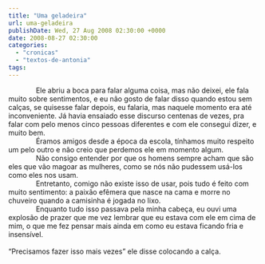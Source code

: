 ```yaml
---
title: "Uma geladeira"
url: uma-geladeira
publishDate: Wed, 27 Aug 2008 02:30:00 +0000
date: 2008-08-27 02:30:00
categories: 
  - "cronicas"
  - "textos-de-antonia"
tags: 
---
```

<div><div><span>              Ele abriu a boca para falar alguma coisa, mas não deixei, ele fala muito sobre sentimentos, e eu não gosto de falar disso quando estou sem calças, se quisesse falar depois, eu falaria, mas naquele momento era até inconveniente. Já havia ensaiado esse discurso centenas de vezes, pra falar com pelo menos cinco pessoas diferentes e com ele consegui dizer, e muito bem.</span></div><span><div><span>              Éramos amigos desde a época da escola, tínhamos muito respeito um pelo outro e não creio que perdemos ele em momento algum.</span></div><span><div><span>              Não consigo entender por que os homens sempre acham que são eles que vão magoar as mulheres, como se nós não pudessem usá-los como eles nos usam.</span></div></span><span><div><span>              Entretanto, comigo não existe isso de usar, pois tudo é feito com muito sentimento: a paixão efêmera que nasce na cama e morre no chuveiro quando a camisinha é jogada no lixo.</span></div></span><span><div><span>              Enquanto tudo isso passava pela minha cabeça, eu ouvi uma explosão de prazer que me vez lembrar que eu estava com ele em cima de mim, o que me fez pensar mais ainda em como eu estava ficando fria e insensível.</span></div></span><span><div><span><br></span></div></span><div><span>“Precisamos fazer isso mais vezes” ele disse colocando a calça.</span></div><span><div> </div></span></span></div>
